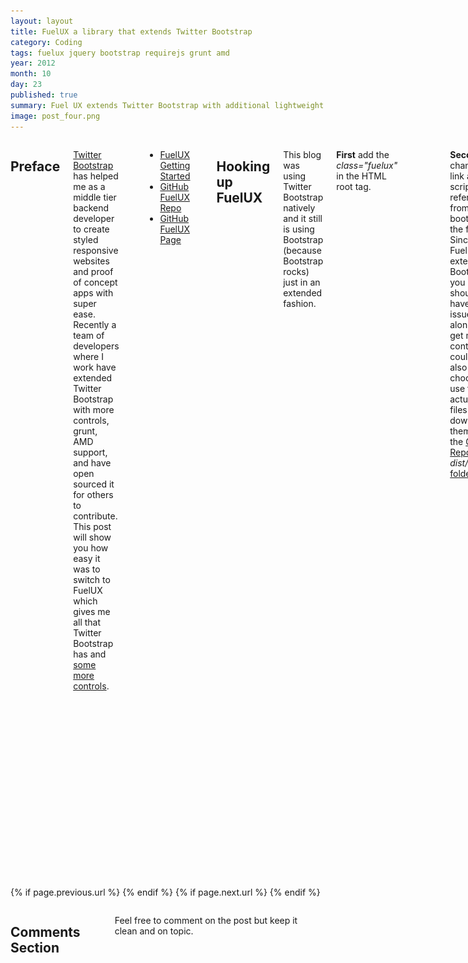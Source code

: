 ```yaml
---
layout: layout
title: FuelUX a library that extends Twitter Bootstrap
category: Coding
tags: fuelux jquery bootstrap requirejs grunt amd 
year: 2012
month: 10
day: 23
published: true
summary: Fuel UX extends Twitter Bootstrap with additional lightweight JavaScript controls for your web application. 
image: post_four.png
---
```


<div class="row">	
	<div class="span9 columns">
		<h2>Preface</h2>
		<p><a href="http://twitter.github.com/bootstrap/" target="_blank">Twitter Bootstrap</a> has helped me as a middle tier backend developer to create styled responsive websites and proof of concept apps with super ease.  Recently a team of developers where I work have extended Twitter Bootstrap with more controls, grunt, AMD support, and have open sourced it for others to contribute.  This post will show you how easy it was to switch to FuelUX which gives me all that Twitter Bootstrap has and <a href="http://code.exacttarget.com/devcenter/fuel-ux" target="_blank">some more controls</a>.</p>
		<p>
			<ul>
				<li><a href="http://code.exacttarget.com/devcenter/fuel-ux" target="_blank">FuelUX Getting Started</a></li>
				<li><a href="https://github.com/ExactTarget/fuelux" target="_blank">GitHub FuelUX Repo</a></li>
				<li><a href="http://exacttarget.github.com/fuelux/" target="_blank">GitHub FuelUX Page</a></li>
			</ul>
		</p>
		<h2>Hooking up FuelUX</h2>		
		<p>This blog was using Twitter Bootstrap natively and it still is using Bootstrap (because Bootstrap rocks) just in an extended fashion.  </p>
		<p><b>First</b> add the <i>class="fuelux"</i> in the HTML root tag.</p>
		<p><pre><code>&lt;!DOCTYPE html&gt;<br/>&lt;html <b>class="fuelux"</b> lang="en"&gt;</code></pre></p>	  
		<p><b>Second</b> change the link and script references from bootstrap to the fuelux.  Since FuelUX extends Bootstrap you shouldn't have any issues and along with it get more controls.  I could have also choosen to use the actual css files by downloading them from the <a href="https://github.com/ExactTarget/fuelux" target="_blank">GitHub Repo</a> <i>dist/css</i> <a href="https://github.com/ExactTarget/fuelux/tree/master/dist/css" target="_blank">folder</a>.</p>
		<p><pre><code>&lt;link href="http://fuelux.exacttargetapps.com/fuelux/2.0/css/fuelux.css" rel="stylesheet" /&gt;<br/>
&lt;link href="http://fuelux.exacttargetapps.com/fuelux/2.0/css/fuelux-responsive.css" rel="stylesheet" /&gt;<br/>
&lt;script src="http://ajax.googleapis.com/ajax/libs/jquery/1.8.2/jquery.min.js" type="text/javascript"&gt;&lt;/script&gt;<br/>
&lt;script src="http://fuelux.exacttargetapps.com/fuelux/2.0/loader.min.js" type="text/javascript"&gt;&lt;/script&gt;		
		</code></pre></p>
		<p>That is it!  Your site still has the Bootstrap markup and <a href="http://code.exacttarget.com/devcenter/fuel-ux" target="_blank">some more controls</a>.</p>
		<h2>Additional Themes</h2>
		<p>Themes were baked in as well, if you want to see one of the themes .. alter the link and script resource links as follows:</p>
		<p><pre><code>&lt;link href="http://fuelux.exacttargetapps.com/<b>fuelux-imh</b>/2.0/css/fuelux.css" rel="stylesheet" /&gt;<br/>
&lt;link href="http://fuelux.exacttargetapps.com/<b>fuelux-imh</b>/2.0/css/fuelux-responsive.css" rel="stylesheet" /&gt;<br/>
&lt;script src="http://ajax.googleapis.com/ajax/libs/jquery/1.8.2/jquery.min.js" type="text/javascript"&gt;&lt;/script&gt;<br/>
&lt;script src="http://fuelux.exacttargetapps.com/<b>fuelux-imh</b>/2.0/loader.min.js" type="text/javascript"&gt;&lt;/script&gt;		
		</code></pre></p>
		<h2>Sample Starter Page</h2>
		<p>For those that aren't altering their existing website or application, you can use the sample web page below to get going with FuelUX right away.</p>
		<p><script src="https://gist.github.com/3940004.js"> </script></p>
		
		<h2>Conclusion</h2>
		<p>It is clear that <a href="http://exacttarget.github.com/fuelux/" target="_blank">FuelUX</a> will grow with Bootstrap and also with support of new controls along the way. It looks super polished, nicely done!  I can't wait to watch this grow and see what others contribute!</p>
		<p><a href="http://news.ycombinator.com/item?id=4688066" target="_blank" title="See what others are saying on Hacker News"><img src="/img/yc500.gif" title="See {{ page.title }} on Hacker News" /> Hacker News link</a></p>
	</div>
</div> 

<div class="row">	
	<div class="span9 column">
			<p class="pull-right">{% if page.previous.url %} <a href="{{page.previous.url}}" title="Previous Post: {{page.previous.title}}"><i class="icon-chevron-left"></i></a> 	{% endif %}   {% if page.next.url %} 	<a href="{{page.next.url}}" title="Next Post: {{page.next.title}}"><i class="icon-chevron-right"></i></a> 	{% endif %} </p>  
	</div>
</div>

<div class="row">	
    <div class="span9 columns">    
		<h2>Comments Section</h2>
	    <p>Feel free to comment on the post but keep it clean and on topic.</p>	
		<div id="disqus_thread"></div>
		<script type="text/javascript">
		    /* * * CONFIGURATION VARIABLES * * */
		    var disqus_shortname = 'harshpandya';
		    
		    /* * * DON'T EDIT BELOW THIS LINE * * */
		    (function() {
		        var dsq = document.createElement('script'); dsq.type = 'text/javascript'; dsq.async = true;
		        dsq.src = '//' + disqus_shortname + '.disqus.com/embed.js';
		        (document.getElementsByTagName('head')[0] || document.getElementsByTagName('body')[0]).appendChild(dsq);
		    })();
		</script>
		<noscript>Please enable JavaScript to view the <a href="https://disqus.com/?ref_noscript" rel="nofollow">comments powered by Disqus.</a></noscript>
	</div>
</div>


